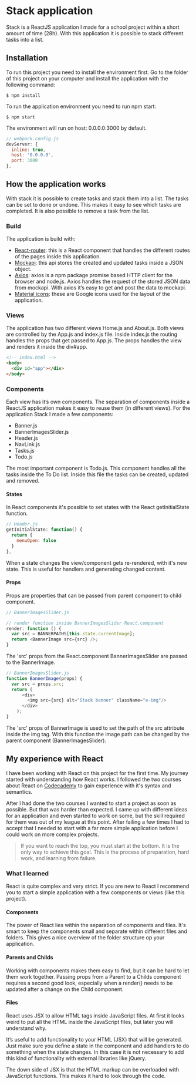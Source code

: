 # Stack application
Stack is a ReactJS application I made for a school project within a short amount of time (28h). With this application it is possible to stack different tasks into a list.

## Installation
To run this project you need to install the environment first. Go to the folder of this project on your computer and install the application with the following command:

```
$ npm install
```

To run the application environment you need to run npm start:

```
$ npm start
```

The environment will run on host: 0.0.0.0:3000 by default.

```js
// webpack.config.js
devServer: {
  inline: true,
  host: '0.0.0.0',
  port: 3000
},
```

## How the application works
With stack it is possible to create tasks and stack them into a list. The tasks can be set to done or undone. This makes it easy to see which tasks are completed. It is also possible to remove a task from the list.


### Build
The application is build with:
* [React-router](https://github.com/ReactTraining/react-router): this is a React component that handles the different routes of the pages inside this application.
* [Mockapi](http://www.mockapi.io/): this api stores the created and updated tasks inside a JSON object.
* [Axios](https://www.npmjs.com/package/axios): axios is a npm package promise based HTTP client for the browser and node.js. Axios handles the request of the stored JSON data from mockapi. With axios it’s easy to get and post the data to mockapi.
* [Material icons](https://material.io/icons/): these are Google icons used for the layout of the application.


### Views
The application has two different views Home.js and About.js. Both views are controlled by the App.js and index.js file. Inside index.js the routing handles the props that get passed to App.js. The props handles the view and renders it inside the div#app.

```html
<!-- index.html -->
<body>
  <div id="app"></div>
</body>
```


### Components
Each view has it’s own components. The separation of components inside a ReactJS application makes it easy to reuse them (in different views). For the application Stack I made a few components:
* Banner.js
* BannerImagesSlider.js
* Header.js
* NavLink.js
* Tasks.js
* Todo.js


The most important component is Todo.js. This component handles all the tasks inside the To Do list. Inside this file the tasks can be created, updated and removed.

#### States
In React components it's possible to set states with the React getInitialState function.

```js
// Header.js
getInitialState: function() {
  return {
    menuOpen: false
  }
},
```

When a state changes the view/component gets re-rendered, with it's new state. This is useful for handlers and generating changed content.

#### Props
Props are properties that can be passed from parent component to child component.

```js
// BannerImagesSlider.js

// render function inside BannerImagesSlider React.component
render: function () {
  var src = BANNERPATHS[this.state.currentImage];
  return <BannerImage src={src} />;
}
```
The 'src' props from the React.component BannerImagesSlider are passed to the BannerImage.

```js
// BannerImagesSlider.js
function BannerImage(props) {
  var src = props.src;
  return (
      <div>
        <img src={src} alt="Stack banner" className="e-img"/>
      </div>
    );
}
```

The 'src' props of BannerImage is used to set the path of the src attribute inside the img tag. With this function the image path can be changed by the parent component (BannerImagesSlider).


## My experience with React
I have been working with React on this project for the first time. My journey started with understanding how React works. I followed the two courses about React on [Codecademy](https://www.codecademy.com/learn) to gain experience with it's syntax and semantics.

After I had done the two courses I wanted to start a project as soon as possible. But that was harder than expected. I came up with different ideas for an application and even started to work on some, but the skill required for them was out of my league at this point. After failing a few times I had to accept that I needed to start with a far more simple application before I could work on more complex projects.

> If you want to reach the top, you must start at the bottom. It is the only way to achieve this goal. This is the process of preparation, hard work, and learning from failure.

### What I learned
React is quite complex and very strict. If you are new to React I recommend you to start a simple application with a few components or views (like this project).

#### Components
The power of React lies within the separation of components and files. It's smart to keep the components small and separate within different files and folders. This gives a nice overview of the folder structure op your application.

#### Parents and Childs
Working with components makes them easy to find, but it can be hard to let them work together. Passing props from a Parent to a Childs component requires a second good look, especially when a render() needs to be updated after a change on the Child component.

#### Files
React uses JSX to allow HTML tags inside JavaScript files. At first it looks weird to put all the HTML inside the JavaScript files, but later you will understand why.

It’s useful to add functionality to your HTML (JSX) that will be generated. Just make sure you define a state in the component and add handlers to do something when the state changes. In this case it is not necessary to add this kind of functionality with external libraries like jQuery.

The down side of JSX is that the HTML markup can be overloaded with JavaScript functions. This makes it hard to look through the code.
